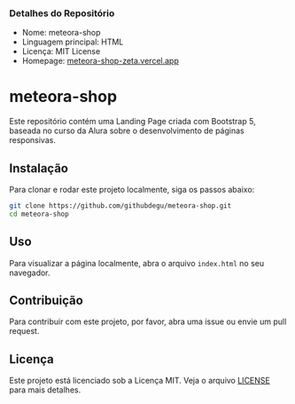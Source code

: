 ### Detalhes do Repositório

- Nome: meteora-shop
- Linguagem principal: HTML
- Licença: MIT License
- Homepage: [meteora-shop-zeta.vercel.app](https://meteora-shop-zeta.vercel.app)


# meteora-shop

Este repositório contém uma Landing Page criada com Bootstrap 5, baseada no curso da Alura sobre o desenvolvimento de páginas responsivas.

## Instalação

Para clonar e rodar este projeto localmente, siga os passos abaixo:

```bash
git clone https://github.com/githubdegu/meteora-shop.git
cd meteora-shop
```

## Uso

Para visualizar a página localmente, abra o arquivo `index.html` no seu navegador.

## Contribuição

Para contribuir com este projeto, por favor, abra uma issue ou envie um pull request.

## Licença

Este projeto está licenciado sob a Licença MIT. Veja o arquivo [LICENSE](LICENSE) para mais detalhes.
